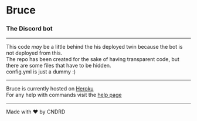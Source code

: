 # Bruce  
### The Discord bot  

---  

This code *may* be a little behind the his deployed twin because the bot is not deployed from this.  
The repo has been created for the sake of having transparent code, but there are some files that have to be hidden.  
config.yml is just a dummy :)  

---  

Bruce is currently hosted on [Heroku](https://www.heroku.com/)  
For any help with commands visit the [help page](https://diskito.eu/help)  

---  

Made with ❤️ by CNDRD

